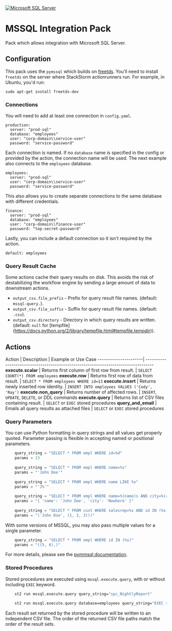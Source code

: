[![Microsoft SQL Server](https://c.s-microsoft.com/en-us/CMSImages/lrn-exam-sql-server-logo.png?version=ff7a32f0-a1ce-831c-cd76-2d50c77694ce)](http://www.microsoft.com/SQLServer)

# MSSQL Integration Pack

Pack which allows integration with Microsoft SQL Server.

## Configuration

This pack uses the `pymssql` which builds on [freetds](freetds.org). You'll need to install `freetds` on
the server where StackStorm actionrunners run. For example, in Ubuntu, you'd run:

    sudo apt-get install freetds-dev

### Connections

You will need to add at least one connection in `config.yaml`.

    production:
      server: "prod-sql"
      database: "employees"
      user: "corp-domain\\service-user"
      password: "service-password"

Each connection is named. If no `database` name is specified in the config or provided by the action,
the connection name will be used. The next example also connects to the `employees` database.

    employees:
      server: "prod-sql"
      user: "corp-domain\\service-user"
      password: "service-password"

This also allows you to create separate connections to the same database with different credentials.

    finance:
      server: "prod-sql"
      database: "employees"
      user: "corp-domain\\finance-user"
      password: "top-secret-password"

Lastly, you can include a default connection so it isn't required by the action.

    default: employees

### Query Result Cache

Some actions cache their query results on disk. This avoids the risk of destabilizing
the workflow engine by sending a large amount of data to downstream actions.

* ``output_csv.file_prefix`` - Prefix for query result file names. (default: `mssql-query.`).
* ``output_csv.file_suffix`` - Suffix for query result file names. (default: `.csv`).
* ``output_csv.directory`` - Directory in which query results are written. (default: `null` for [tempfile]
                             (https://docs.python.org/2/library/tempfile.html#tempfile.tempdir)).

## Actions

Action                | Description                                     | Example or Use Case
----------------------| ----------------------------------------------------------------------------------
**execute.scalar**    | Returns first column of first row from result.  | `SELECT COUNT(*) FROM employees`
**execute.row**       | Returns first row of data from result.          | `SELECT * FROM employees WHERE id=13`
**execute.insert**    | Returns newly inserted row identity.            | `INSERT INTO employees VALUES ('Cody', 'Ray')`
**execute.non_query** | Returns number of affected rows.                | `INSERT`, `UPDATE`, `DELETE`, or DDL commands
**execute.query**     | Returns list of CSV files containing result.    | `SELECT` or `EXEC` stored procedures
**query_and_email**   | Emails all query results as attached files      | `SELECT` or `EXEC` stored procedures

### Query Parameters


You can use Python formatting in query strings and all values get properly quoted.
Parameter passing is flexible in accepting named or positional parameters.

```python
    query_string = "SELECT * FROM empl WHERE id=%d"
    params = 13
    
    query_string = "SELECT * FROM empl WHERE name=%s"
    params = "'John Doe'"
    
    query_string = "SELECT * FROM empl WHERE name LIKE %s"
    params = "'J%'"
    
    query_string = "SELECT * FROM empl WHERE name=%(name)s AND city=%(city)s"
    params = "{ 'name': 'John Doe', 'city': 'Nowhere' }"
    
    query_string = "SELECT * FROM cust WHERE salesrep=%s AND id IN (%s)"
    params = "('John Doe', (1, 2, 3)))"
```

With some versions of MSSQL, you may also pass multiple values for a single parameter.

```python
    query_string = "SELECT * FROM empl WHERE id IN (%s)"
    params = "((5, 6),)"
```

For more details, please see the  [pymmsql documentation](http://www.pymssql.org/en/latest/_mssql_examples.html).

### Stored Procedures

Stored procedures are executed using `mssql.execute.query`, with or without including `EXEC` keyword.

```bash
    st2 run mssql.execute.query query_string="spc_NightlyReport"

    st2 run mssql.execute.query database=employees query_string="EXEC spc_UpdatePTO"
```

Each result set returned by the stored procedure will be written to an independent CSV file.
The order of the returned CSV file paths match the order of the result sets.
